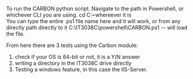 To run the CARBON python script. Navigate to the path in Powershell, or whichever CLI you are using.
cd C:\~whereever it is\
You can type the entire .ps1 file name here and it will work, or from any directly path directly to it
C:\IT3038C\powershell\CARBON.ps1 -- will load the file. 

From here there are 3 tests using the Carbon module:

1) check if your OS is 64-bit or not, it is a Y/N answer
2) writing a directory in the IT3038C drive directly
3) Testing a windows feature, in this case the IIS-Server.

